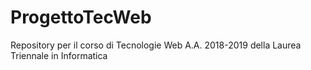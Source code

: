 # ProgettoTecWeb
Repository per il corso di Tecnologie Web A.A. 2018-2019 della Laurea Triennale in Informatica 
